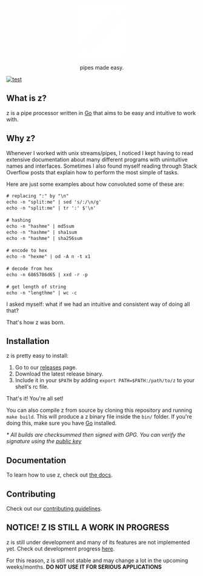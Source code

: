 <p align="center">
  <img alt="z logo" src="docs/img/logo.png" height="140" />
  <p align="center">pipes made easy.</p>
</p>

[![test](https://github.com/serramatutu/z/actions/workflows/test.yml/badge.svg)](https://github.com/serramatutu/z/actions/workflows/test.yml)

## What is z?
z is a pipe processor written in [Go](https://golang.org/) that aims to be easy and intuitive to work with.

## Why z?
Whenever I worked with unix streams/pipes, I noticed I kept having to read extensive documentation about many different programs with unintuitive names and interfaces. Sometimes I also found myself reading through Stack Overflow posts that explain how to perform the most simple of tasks.

Here are just some examples about how convoluted some of these are:

```
# replacing ":" by "\n"
echo -n "split:me" | sed 's/:/\n/g'
echo -n "split:me" | tr ':' $'\n'

# hashing 
echo -n "hashme" | md5sum
echo -n "hashme" | sha1sum
echo -n "hashme" | sha256sum

# encode to hex
echo -n "hexme" | od -A n -t x1

# decode from hex 
echo -n 6865786d65 | xxd -r -p

# get length of string
echo -n "lengthme" | wc -c
```

I asked myself: what if we had an intuitive and consistent way of doing all that?

That's how z was born.

## Installation
z is pretty easy to install:
1. Go to our [releases](https://github.com/serramatutu/z/releases) page.
2. Download the latest release binary.
3. Include it in your `$PATH` by adding `export PATH=$PATH:/path/to/z` to your shell's rc file.

That's it! You're all set!

You can also compile z from source by cloning this repository and running `make build`. This will produce a z binary file inside the `bin/` folder. If you're doing this, make sure you have [Go](https://golang.org/) installed.

_* All builds are checksummed then signed with GPG. You can verify the signature using the [public key](./pubkey.asc)_

## Documentation

To learn how to use z, check out [the docs](https://serramatutu.github.io/z/docs/).

## Contributing

Check out our [contributing guidelines](https://serramatutu.github.io/z/contribute/).

## NOTICE! Z IS STILL A WORK IN PROGRESS 
z is still under development and many of its features are not implemented yet. Check out development progress [here](./TODO.md).

For this reason, z is still not stable and may change a lot in the upcoming weeks/months. **DO NOT USE IT FOR SERIOUS APPLICATIONS**
